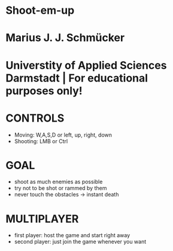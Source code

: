 # Shoot-em-up
# Marius J. J. Schmücker
# Universtity of Applied Sciences Darmstadt | For educational purposes only!

# CONTROLS
- Moving: W,A,S,D or left, up, right, down
- Shooting: LMB or Ctrl

# GOAL
- shoot as much enemies as possible
- try not to be shot or rammed by them
- never touch the obstacles -> instant death

# MULTIPLAYER
- first player: host the game and start right away
- second player: just join the game whenever you want
